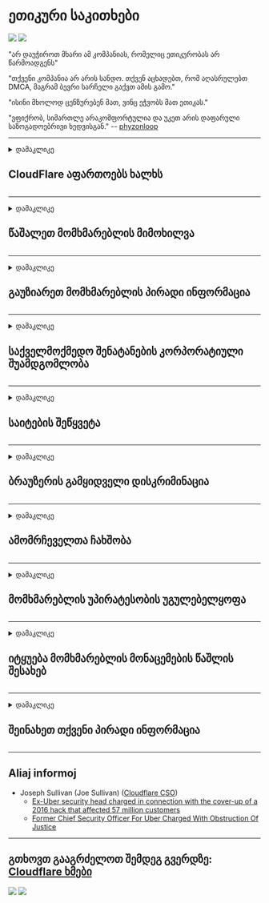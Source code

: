 # ეთიკური საკითხები

![](https://codeberg.org/crimeflare/cloudflare-tor/media/branch/master/image/itsreallythatbad.jpg)
![](https://codeberg.org/crimeflare/cloudflare-tor/media/branch/master/image/telegram/c81238387627b4bfd3dcd60f56d41626.jpg)

"არ დაუჭიროთ მხარი ამ კომპანიას, რომელიც ეთიკურობას არ წარმოადგენს"

"თქვენი კომპანია არ არის სანდო. თქვენ აცხადებთ, რომ აღასრულებთ DMCA, მაგრამ ბევრი სარჩელი გაქვთ ამის გამო."

"ისინი მხოლოდ ცენზურებენ მათ, ვინც ეჭვობს მათ ეთიკას."

"ვფიქრობ, სიმართლე არაკომფორტულია და უკეთ არის დაფარული საზოგადოებრივი ხედვისგან."  -- [phyzonloop](https://twitter.com/phyzonloop)


---


<details>
<summary>დამაკლიკე

## CloudFlare აფართოებს ხალხს
</summary>


Cloudflare აგზავნის სპამის ელ.ფოსტს არა Cloudflare მომხმარებლებს.

- ელ.ფოსტის გაგზავნა მხოლოდ იმ აბონენტებისთვის, რომლებმაც აირჩიეს
- როდესაც მომხმარებელი ამბობს "შეჩერება", მაშინ შეწყვიტეთ ელ.ფოსტის გაგზავნა

ეს მარტივია. Cloudflare არ სჭირდება.
Cloudflare ამბობს, რომ მათი სერვისის გამოყენებით შეუძლია შეაჩეროს ყველა სპამიერი ან თავდამსხმელი.
როგორ შევაჩეროთ Cloudflare Cloudflare გააქტიურების გარეშე?


| 🖼 | 🖼 |
| --- | --- |
| ![](https://codeberg.org/crimeflare/cloudflare-tor/media/branch/master/image/cfspam01.jpg) | ![](https://codeberg.org/crimeflare/cloudflare-tor/media/branch/master/image/cfspam03.jpg) |
| ![](https://codeberg.org/crimeflare/cloudflare-tor/media/branch/master/image/cfspam02.jpg) | ![](https://codeberg.org/crimeflare/cloudflare-tor/media/branch/master/image/cfspambrittany.jpg)<br>![](https://codeberg.org/crimeflare/cloudflare-tor/media/branch/master/image/cfspamtwtr.jpg) |

</details>

---

<details>
<summary>დამაკლიკე

## წაშალეთ მომხმარებლის მიმოხილვა
</summary>


Cloudflare ცენზურის უარყოფითი მიმოხილვები.
თუ Twitter- ზე განათავსებთ ანტი-Cloudflare ტექსტს, თქვენ გაქვთ შესაძლებლობა მიიღოთ პასუხი Cloudflare- ის თანამშრომლისგან "არა, ეს არ არის" გზავნილით.
თუკი რაიმე მიმოხილვის საიტზე გამოაქვეყნებთ უარყოფით მიმოხილვას, ისინი შეეცდებიან ცენზურის გამოქვეყნება.


| 🖼 | 🖼 |
| --- | --- |
| ![](https://codeberg.org/crimeflare/cloudflare-tor/media/branch/master/image/cfcenrev_01.jpg)<br>![](https://codeberg.org/crimeflare/cloudflare-tor/media/branch/master/image/cfcenrev_02.jpg) | ![](https://codeberg.org/crimeflare/cloudflare-tor/media/branch/master/image/cfcenrev_03.jpg) |

</details>

---

<details>
<summary>დამაკლიკე

## გაუზიარეთ მომხმარებლის პირადი ინფორმაცია
</summary>


Cloudflare- ს აქვს მასიური შევიწროების პრობლემა.
Cloudflare იზიარებს მათ პირად ინფორმაციას, ვინც ჩივის მასპინძელ საიტებზე.
ისინი ზოგჯერ ითხოვენ თქვენს ნამდვილ პირადობის მოწმობას.
თუ არ გსურთ შევიწროებულიყავით, შეურაცხყოფილი, გაცვეთილი ან მოკლული, უმჯობესია თავი შეიკავოთ Cloudflared საიტებზე.


| 🖼 | 🖼 |
| --- | --- |
| ![](https://codeberg.org/crimeflare/cloudflare-tor/media/branch/master/image/cfdox_what.jpg) | ![](https://codeberg.org/crimeflare/cloudflare-tor/media/branch/master/image/cfdox_swat.jpg) |
| ![](https://codeberg.org/crimeflare/cloudflare-tor/media/branch/master/image/cfdox_kill.jpg) | ![](https://codeberg.org/crimeflare/cloudflare-tor/media/branch/master/image/cfdox_threat.jpg) |
| ![](https://codeberg.org/crimeflare/cloudflare-tor/media/branch/master/image/cfdox_dox.jpg) | ![](https://codeberg.org/crimeflare/cloudflare-tor/media/branch/master/image/cfdox_ex1.jpg)<br>![](https://codeberg.org/crimeflare/cloudflare-tor/media/branch/master/image/cfdox_ex2.jpg) |

</details>

---

<details>
<summary>დამაკლიკე

## საქველმოქმედო შენატანების კორპორატიული შუამდგომლობა
</summary>


CloudFlare ითხოვს საქველმოქმედო შენატანებს.
სავალალოა, რომ ამერიკული კორპორაცია ითხოვს ქველმოქმედებას არამომგებიანი ორგანიზაციების გვერდით, რომელსაც კარგი მიზეზი აქვს.
თუ გსურთ ხალხის დაბლოკვა ან სხვა ადამიანების დროის დაკარგვა, შეიძლება დაგჭირდეთ Cloudflare- ის თანამშრომლებისთვის რამდენიმე პიცის შეკვეთა.


![](https://codeberg.org/crimeflare/cloudflare-tor/media/branch/master/image/cfdonate.jpg)

</details>

---

<details>
<summary>დამაკლიკე

## საიტების შეწყვეტა
</summary>


რას იზამთ, თუ თქვენი საიტი მოულოდნელად დაიშლება?
არსებობს ცნობები, რომ Cloudflare წაშლის მომხმარებლის კონფიგურაციას ან მომსახურებას აჩერებს ყოველგვარი გაფრთხილების გარეშე, ჩუმად.
ჩვენ გირჩევთ იპოვოთ უკეთესი მიმწოდებელი.

![](https://codeberg.org/crimeflare/cloudflare-tor/media/branch/master/image/cftmnt.jpg)

</details>

---

<details>
<summary>დამაკლიკე

## ბრაუზერის გამყიდველი დისკრიმინაცია
</summary>


CloudFlare უპირატესობას ანიჭებს მათ, ვინც Firefox- ს იყენებს, ხოლო მტრულად მოპყრობა Tor- ის არა-ბროუზერი მომხმარებლებისთვის.
ტორელი მომხმარებლები, რომლებიც სამართლიანად უარს იტყვიან უფასო JavaScript- ის შესრულებაზე, ასევე მიიღებენ მტრულ მოპყრობას.
ამ დაშვების უთანასწორობა არის ქსელის ნეიტრალიტეტის ბოროტად გამოყენება და ძალაუფლების ბოროტად გამოყენება.

![](https://codeberg.org/crimeflare/cloudflare-tor/media/branch/master/image/browdifftbcx.gif)

- მარცხენა: Tor ბროუზერი, მარჯვენა: Chrome. იგივე IP მისამართი.

![](https://codeberg.org/crimeflare/cloudflare-tor/media/branch/master/image/browserdiff.jpg)

- მარცხენა: Tor ბროუზერი Javascript გამორთულია, Cookie- ით ჩართულია
- მარჯვნივ: Chrome Javascript ჩართულია, Cookie- ით გამორთულია

![](https://codeberg.org/crimeflare/cloudflare-tor/media/branch/master/image/cfsiryoublocked.jpg)

- QuteBrowser (მცირე ბრაუზერი) Tor- ის გარეშე (Clearnet IP)

| ***ბროუზერი*** | ***წვდომის მკურნალობა*** |
| --- | --- |
| Tor Browser (Javascript ჩართულია) | დაშვება ნებადართულია |
| Firefox (Javascript ჩართულია) | წვდომა დეგრადირებულია |
| Chromium (Javascript ჩართულია) | წვდომა დეგრადირებულია |
| Chromium or Firefox (Javascript გამორთულია) | შეღწევა უარყოფილია |
| Chromium or Firefox (ფუნთუშა გამორთულია) | შეღწევა უარყოფილია |
| QuteBrowser | შეღწევა უარყოფილია |
| lynx | შეღწევა უარყოფილია |
| w3m | შეღწევა უარყოფილია |
| wget | შეღწევა უარყოფილია |


რატომ არ გამოიყენოთ აუდიო ღილაკი მარტივი გამოწვევის მოსაგვარებლად?

დიახ, არსებობს აუდიო ღილაკი, მაგრამ ის ყოველთვის არ მუშაობს Tor- ზე.
ამ შეტყობინებას მიიღებთ, როდესაც დააჭირეთ მას:

```
Მოგვიანებით სცადეთ
თქვენს კომპიუტერს ან ქსელს შეუძლია გაუგზავნოს ავტომატური მოთხოვნები.
ჩვენი მომხმარებლების დასაცავად, ჩვენ ვერ შეძლებთ თქვენი მოთხოვნის დამუშავებას ამჟამად.
დამატებითი ინფორმაციისთვის ეწვიეთ ჩვენი დახმარების გვერდს
```

</details>

---

<details>
<summary>დამაკლიკე

## ამომრჩეველთა ჩახშობა
</summary>


აშშ-ის შტატებში ამომრჩეველმა ხმის მიცემა დარეგისტრირდა საბოლოოდ, სახელმწიფო მდივნის ვებსაიტზე, საცხოვრებელი ადგილის სახელმწიფოებში.
რესპუბლიკური კონტროლირებადი სახელმწიფო მდივნის ოფისები ჩართულნი არიან ამომრჩეველთა ჩახშობაში, სახელმწიფო მდივნის ვებსაიტის საშუალებით Cloudflare.
Cloudflare- ს Tor- ის მომხმარებლების მიმართ მტრულად განწყობილი დამოკიდებულება, მისი MITM პოზიცია, როგორც გლობალური მეთვალყურეობის ცენტრალიზებული პუნქტი, და მისი მავნე როლი, მთლიანობაში, იწვევს პერსპექტიულ ამომრჩევლებს რეგისტრაციის სურვილს.
კერძოდ, ლიბერალები მიდრეკილნი არიან პირადი ცხოვრების ხელშეუხებლობისკენ.
ამომრჩეველთა რეგისტრაციის ფორმები აგროვებს მგრძნობიარე ინფორმაციას ამომრჩეველთა პოლიტიკური მიდრეკილების, პირადი ფიზიკური მისამართის, სოციალური დაცვის ნომრის და დაბადების თარიღის შესახებ.
სახელმწიფოების უმეტესობა მხოლოდ ამ ინფორმაციის ქვესათაურს ავრცელებს საჯაროდ, მაგრამ Cloudflare ხედავს ყველაფერ ინფორმაციას, როდესაც ვიღაც რეგისტრაციას უტარებს ხმის მიცემას.

გაითვალისწინეთ, რომ ქაღალდის რეგისტრაცია არ სცილდება Cloudflare- ს, რადგან სახელმწიფო მდივნის მონაცემების შეტანის პერსონალის თანამშრომლები სავარაუდოდ გამოიყენებენ Cloudflare ვებსაიტს მონაცემების შესასვლელად.

| 🖼 | 🖼 |
| --- | --- |
| ![](https://codeberg.org/crimeflare/cloudflare-tor/media/branch/master/image/cfvotm_01.jpg) | ![](https://codeberg.org/crimeflare/cloudflare-tor/media/branch/master/image/cfvotm_02.jpg) |

- Change.org არის ცნობილი ვებ – გვერდი ხმების შეგროვებისა და ზომების მისაღებად.
“ხალხი ყველგან იწყებს კამპანიებს, აწყობს მხარდამჭერთა მობილიზებას და გადაწყვეტილებების მიმღებებთან მუშაობს გადაწყვეტილებების მართვისთვის.”
სამწუხაროდ, Cloudflare- ის აგრესიული ფილტრის გამო ბევრს ვერ ხედავს შეცვლის.org– ს.
მათ ხელს უშლის ხელს შუამდგომლობის ხელმოწერაში, რითაც გამორიცხავს მათ დემოკრატიულ პროცესს.
სხვა არა ღრუბლოვანი პლატფორმის გამოყენებით, როგორიცაა OpenPetition, პრობლემის მოგვარებაში დაგეხმარებათ.

| 🖼 | 🖼 |
| --- | --- |
| ![](https://codeberg.org/crimeflare/cloudflare-tor/media/branch/master/image/changeorgasn.jpg) | ![](https://codeberg.org/crimeflare/cloudflare-tor/media/branch/master/image/changeorgtor.jpg) |

- Cloudflare- ს "ათენის პროექტი" გთავაზობთ საწარმოთა უფასო დაცვას სახელმწიფო და ადგილობრივი საარჩევნო ვებსაიტებზე.
მათ განაცხადეს, რომ "მათ წარმომადგენლებს შეუძლიათ შევიდნენ საარჩევნო ინფორმაციაზე და ამომრჩეველთა რეგისტრაციაზე", მაგრამ ეს სიცრუეა, რადგან ბევრს უბრალოდ არ შეუძლია საიტის დათვალიერება.

</details>

---

<details>
<summary>დამაკლიკე

## მომხმარებლის უპირატესობის უგულებელყოფა
</summary>


თუ რამეს არ აპირებთ, ელოდებით რომ ელ.ფოსტს არ მიიღებთ ამის შესახებ.
Cloudflare უგულებელყოფს მომხმარებლის უპირატესობას და უზიარებს მონაცემებს მესამე მხარის კორპორაციებთან დაკავშირებით, მომხმარებლის თანხმობის გარეშე.
თუ თქვენ იყენებთ მათ უფასო გეგმას, ისინი ხანდახან უგზავნიან ელ.წერილს, სადაც ითხოვენ შეიძინოთ ყოველთვიური გამოწერა.

![](https://codeberg.org/crimeflare/cloudflare-tor/media/branch/master/image/cfviopl_tp.jpg)

</details>

---

<details>
<summary>დამაკლიკე

## იტყუება მომხმარებლის მონაცემების წაშლის შესახებ
</summary>


ამ ყოფილი Cloudflare მომხმარებლის ბლოგის თანახმად, Cloudflare ცრუობს ანგარიშების წაშლის გამო.
დღესდღეობით, მრავალი კომპანია ინახავს თქვენს მონაცემებს თქვენი ანგარიშის დახურვის ან მოხსნის შემდეგ.
კარგი კომპანიების უმეტესობამ ამის შესახებ მოიხსენიება მათი კონფიდენციალურობის პოლიტიკა.
Cloudflare? არა.

```
2019-08-05 CloudFlare– მა გამომიგზავნა დადასტურება, რომ ისინი ამოიღებდნენ ჩემს ანგარიშს.
2019-10-02 მე მივიღე ელ.წერილი CloudFlare- დან "რადგან მე ვარ მომხმარებელი"
```

Cloudflare- მა არ იცოდა სიტყვა "ამოღება".
თუ ის მართლაც ამოღებულია, რატომ მიიღო ამ ყოფილმა მომხმარებელმა ელ.ფოსტა?
მან ასევე აღნიშნა, რომ Cloudflare– ს კონფიდენციალურობის პოლიტიკა ამის შესახებ არ არის ნახსენები.

```
მათი ახალი კონფიდენციალურობის პოლიტიკა არ ახსენებს ერთი წლის განმავლობაში მონაცემთა შენახვას.
```

![](https://codeberg.org/crimeflare/cloudflare-tor/media/branch/master/image/cfviopl_notdel.jpg)

როგორ შეგიძლიათ ენდოთ Cloudflare- ს, თუ მათი კონფიდენციალურობის პოლიტიკა არის LIE?

</details>

---

<details>
<summary>დამაკლიკე

## შეინახეთ თქვენი პირადი ინფორმაცია
</summary>


Cloudflare ანგარიშის წაშლა რთულია.

```
შეიტანეთ დამხმარე ბილეთი "ანგარიშის" კატეგორიის გამოყენებით,
და მოითხოვეთ ანგარიშის წაშლა გაგზავნის ორგანოში.
თქვენ არ უნდა გქონდეთ დომენები და საკრედიტო ბარათები, რომლებიც თან ერთვის თქვენს ანგარიშზე, სანამ წაიკითხავთ.
```

თქვენ მიიღებთ ამ დადასტურების ელ.

![](https://codeberg.org/crimeflare/cloudflare-tor/media/branch/master/image/cf_deleteandkeep.jpg)

"ჩვენ დავიწყეთ თქვენი წაშლის მოთხოვნის დამუშავება", მაგრამ "ჩვენ გავაგრძელებთ თქვენი პერსონალური ინფორმაციის შენახვას".

შეგიძლიათ "ენდოთ" ეს?

</details>

---

## Aliaj informoj

- Joseph Sullivan (Joe Sullivan) ([Cloudflare CSO](https://twitter.com/eastdakota/status/1296522269313785862))
  - [Ex-Uber security head charged in connection with the cover-up of a 2016 hack that affected 57 million customers](https://www.businessinsider.com/uber-data-hack-security-head-joe-sullivan-charged-cover-up-2020-8)
  - [Former Chief Security Officer For Uber Charged With Obstruction Of Justice](https://www.justice.gov/usao-ndca/pr/former-chief-security-officer-uber-charged-obstruction-justice)


---

## გთხოვთ გააგრძელოთ შემდეგ გვერდზე:   [Cloudflare ხმები](../PEOPLE.md)

![](https://codeberg.org/crimeflare/cloudflare-tor/media/branch/master/image/freemoldybread.jpg)
![](https://codeberg.org/crimeflare/cloudflare-tor/media/branch/master/image/cfisnotanoption.jpg)
